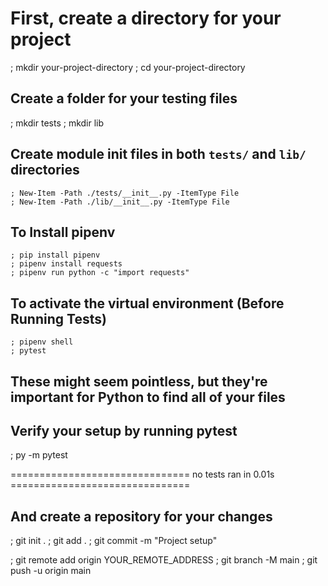 # First, create a directory for your project

; mkdir your-project-directory
; cd your-project-directory

## Create a folder for your testing files

; mkdir tests
; mkdir lib

## Create module init files in both `tests/` and `lib/` directories

```PS
; New-Item -Path ./tests/__init__.py -ItemType File
; New-Item -Path ./lib/__init__.py -ItemType File
```

## To Install pipenv

```PS
; pip install pipenv
; pipenv install requests
; pipenv run python -c "import requests"
```

## To activate the virtual environment (Before Running Tests)

```PS
; pipenv shell
; pytest
```

## These might seem pointless, but they're important for Python to find all of your files

## Verify your setup by running pytest

; py -m pytest

=============================== no tests ran in 0.01s ===============================

## And create a repository for your changes

; git init .
; git add .
; git commit -m "Project setup"

; git remote add origin YOUR_REMOTE_ADDRESS
; git branch -M main
; git push -u origin main
